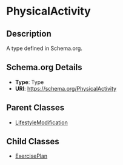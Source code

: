 # PhysicalActivity

## Description
A type defined in Schema.org.

## Schema.org Details
- **Type**: Type
- **URI**: https://schema.org/PhysicalActivity

## Parent Classes
- [LifestyleModification](../LifestyleModification.md)

## Child Classes
- [ExercisePlan](ExercisePlan/ExercisePlan.md)

